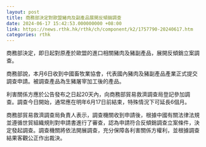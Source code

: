 ```yaml
---
layout: post
title: 商務部決定對歐盟豬肉及副產品展開反傾銷調查
date: 2024-06-17 15:42:53.000000000 +08:00
link: https://news.rthk.hk/rthk/ch/component/k2/1757790-20240617.htm
categories: rthk
---
```


商務部決定，即日起對原產於歐盟的進口相關豬肉及豬副產品，展開反傾銷立案調查。

商務部說，本月6日收到中國畜牧業協會，代表國內豬肉及豬副產品產業正式提交調查申請。被調查產品為生豬屠宰加工後的產品。

利害關係方應於公告發布之日起20天內，向商務部貿易救濟調查局登記參加調查。調查今日開始，通常應在明年6月17日前結束，特殊情況下可延長6個月。

商務部貿易救濟調查局負責人表示，調查機關收到申請後，根據中國有關法律法規並遵循世貿組織規則對申請書進行了審查，認為申請符合反傾銷調查立案條件，決定發起調查。調查機關將依法開展調查，充分保障各利害關係方權利，並根據調查結果客觀公正作出裁決。
